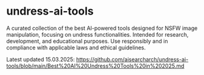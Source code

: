 # undress-ai-tools
A curated collection of the best AI-powered tools designed for NSFW image manipulation, focusing on undress functionalities. Intended for research, development, and educational purposes. Use responsibly and in compliance with applicable laws and ethical guidelines.

Latest updated 15.03.2025: https://github.com/aisearcharch/undress-ai-tools/blob/main/Best%20AI%20Undress%20Tools%20in%202025.md
